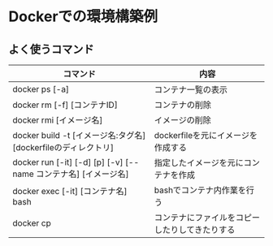 # Dockerでの環境構築例

## よく使うコマンド

| コマンド | 内容 |
| --- | --- |
| docker ps [-a] | コンテナ一覧の表示 |
| docker rm [-f] [コンテナID] | コンテナの削除 |
| docker rmi [イメージ名] | イメージの削除 |
| docker build -t [イメージ名:タグ名] [dockerfileのディレクトリ] | dockerfileを元にイメージを作成する |
| docker run [-it] [-d] [p] [-v] [--name コンテナ名] [イメージ名] | 指定したイメージを元にコンテナを作成 |
| docker exec [-it] [コンテナ名] bash | bashでコンテナ内作業を行う |
| docker cp | コンテナにファイルをコピーしたりしてきたりする |
